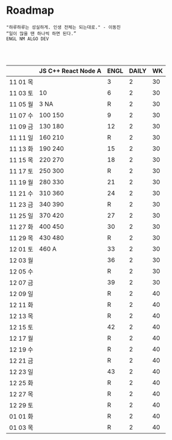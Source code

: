 # Roadmap

```
"하루하루는 성실하게. 인생 전체는 되는대로." - 이동진
“일이 많을 땐 하나씩 하면 된다.” 
ENGL NM ALGO DEV
```

<br><br>

|          | JS C++ React Node A | ENGL | DAILY | WK   |
| -------- | ------------------- | ---- | ----- | ---- |
| 11 01 목 |                     | 3    | 2     | 30   |
| 11 03 토 | 10                  | 6    | 2     | 30   |
| 11 05 월 | 3 NA                | R    | 2     | 30   |
| 11 07 수 | 100 150             | 9    | 2     | 30   |
| 11 09 금 | 130 180             | 12   | 2     | 30   |
| 11 11 일 | 160 210             | R    | 2     | 30   |
| 11 13 화 | 190 240             | 15   | 2     | 30   |
| 11 15 목 | 220 270             | 18   | 2     | 30   |
| 11 17 토 | 250 300             | R    | 2     | 30   |
| 11 19 월 | 280 330             | 21   | 2     | 30   |
| 11 21 수 | 310 360             | 24   | 2     | 30   |
| 11 23 금 | 340 390             | R    | 2     | 30   |
| 11 25 일 | 370 420             | 27   | 2     | 30   |
| 11 27 화 | 400 450             | 30   | 2     | 30   |
| 11 29 목 | 430 480             | R    | 2     | 30   |
| 12 01 토 | 460 A               | 33   | 2     | 30   |
| 12 03 월 |                     | 36   | 2     | 30   |
| 12 05 수 |                     | R    | 2     | 30   |
| 12 07 금 |                     | 39   | 2     | 30   |
| 12 09 일 |                     | R    | 2     | 40   |
| 12 11 화 |                     | R    | 2     | 40   |
| 12 13 목 |                     | R    | 2     | 40   |
| 12 15 토 |                     | 42   | 2     | 40   |
| 12 17 월 |                     | R    | 2     | 40   |
| 12 19 수 |                     | R    | 2     | 40   |
| 12 21 금 |                     | R    | 2     | 40   |
| 12 23 일 |                     | 43   | 2     | 40   |
| 12 25 화 |                     | R    | 2     | 40   |
| 12 27 목 |                     | R    | 2     | 40   |
| 12 29 토 |                     | R    | 2     | 40   |
| 01 01 화 |                     | R    | 2     | 40   |
| 01 03 목 |                     | R    | 2     | 40   |

<br><br>